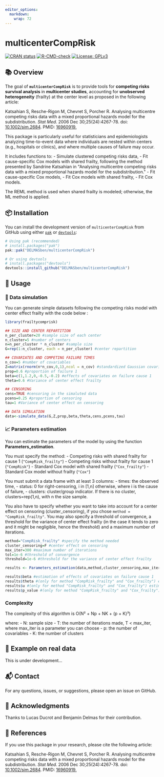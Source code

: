 ```yaml
---
editor_options: 
  markdown: 
    wrap: 72
---
```


# multicenterCompRisk

<!-- badges: start -->

[![CRAN
status](https://www.r-pkg.org/badges/version/multicenterCompRisk)](https://CRAN.R-project.org/package=multicenterCompRisk)
[![R-CMD-check](https://github.com/DELMASben/multicenterCompRisk/actions/workflows/R-CMD-check.yaml/badge.svg)](https://github.com/DELMASben/multicenterCompRisk/actions/workflows/R-CMD-check.yaml)
[![License:
GPLv3](https://img.shields.io/badge/License-GPLv3-blue.svg)](https://www.gnu.org/licenses/gpl-3.0)

<!-- badges: end -->

## 📚 Overview

The goal of **`multicenterCompRisk`** is to provide tools for
**competing risks survival analysis** in **multicenter studies**,
accounting for **unobserved heterogeneity** (frailty) at the center
level as proposed in the following article:

Katsahian S, Resche-Rigon M, Chevret S, Porcher R. Analysing multicentre
competing risks data with a mixed proportional hazards model for the
subdistribution. *Stat Med*. 2006 Dec 30;25(24):4267-78. doi:
[10.1002/sim.2684](https://onlinelibrary.wiley.com/doi/10.1002/sim.2684).
PMID: [16960919.](https://pubmed.ncbi.nlm.nih.gov/16960919/)

This package is particularly useful for statisticians and
epidemiologists analyzing time-to-event data where individuals are
nested within centers (e.g., hospitals or clinics), and where multiple
causes of failure may occur.

It includes functions to: - Simulate clustered competing risks data, -
Fit cause-specific Cox models with shared frailty, following the method
presented by Sandrine Katsahian in "Analysing multicentre competing
risks data with a mixed proportional hazards model for the
subdistribution." - Fit cause-specific Cox models, - Fit Cox models with
shared frailty, - Fit Cox models.

The REML method is used when shared frailty is modeled; otherwise, the
ML method is applied.

## 📦 Installation

You can install the development version of `multicenterCompRisk` from
GitHub using either [`pak`](https://pak.r-lib.org/) or
[`devtools`](https://github.com/r-lib/devtools):

``` r
# Using pak (recommended)
# install.packages("pak")
pak::pak("DELMASben/multicenterCompRisk")

# Or using devtools
# install.packages("devtools")
devtools::install_github("DELMASben/multicenterCompRisk")
```

## 📌 Usage

### 🧪 Data simulation

You can generate simple datasets following the competing risks model
with center effect frailty with the code below :

``` r
library(frailtycomprisk)

## SIZE AND CENTER REPARTITION
n_per_cluster=20 #sample size of each center
n_cluster=5 #number of centers
n=n_per_cluster * n_cluster #sample size
G=rep(1:n_cluster, each = n_per_cluster) #center repartition

## COVARIATES AND COMPETING FAILURE TIMES
n_cov=5 #number of covariables
Z=matrix(rnorm(n*n_cov,0,1),ncol = n_cov) #standardized Gaussian covariables 
prop=0.6 #proportion of failure 1
beta=c(1,1.2,0,-0.5,-0.2) #effects of covariates on failure cause 1
theta=0.6 #Variance of center effect frailty

## CENSORING
cens=TRUE #censoring in the simaluted data
pcens=0.25 #proportion of censoring
tau=1 #Variance of center effect on censoring

## DATA SIMULATION
data<-simulate_data(G,Z,prop,beta,theta,cens,pcens,tau)
```

### 📈 Parameters estimation

You can estimate the parameters of the model by using the function
**Parameters_estimation**.

You must specify the method: - Competing risks with shared frailty for
cause 1 (`"CompRisk_frailty"`) - Competing risks without frailty for
cause 1 (`"CompRisk"`) - Standard Cox model with shared frailty
(`"Cox_frailty"`) - Standard Cox model without frailty (`"Cox"`)

You must submit a data frame with at least 3 columns: - times: the
observed time, - status: 0 for right-censoring, i in [1,n] otherwise,
where i is the cause of failure, - clusters: cluster/group indicator. If
there is no cluster, clusters=rep(1,n), with n the size sample.

You also have to specify whether you want to take into account for a
center effect on censoring (cluster_censoring), if you chose
`method = "CompRisk_frailty"`. You may also specify a threshold of
convergence, a threshold for the variance of center effect frailty (in
the case it tends to zero and it might be negligible, hence the
threshold) and a maximum number of iterations.

``` r
method="CompRisk_frailty" #specify the method needed
cluster_censoring=F #center effect on censoring
max_iter=300 #maximum number of iterations
tol=1e-6 #threshold of convergence
threshold=1e-6 #threshold for the variance of center effect frailty

results <- Parameters_estimation(data,method,cluster_censoring,max_iter,tol,threshold)

results$beta #estimation of effects of covariates on failure cause 1
results$theta #(only for method "CompRisk_frailty" and "Cox_frailty") estimation of the variance of center effect frailty
results$u #(only for method "CompRisk_frailty" and "Cox_frailty") estimation of center effect frailty
results$p_value #(only for method "CompRisk_frailty" and "Cox_frailty") p_value for the test theta = 0, if p>0.05 or p is NA, it suggests that the cluster effect may be negligible.
```

### Complexity

The complexity of this algorithm is O(N² + Np + NK + (p + K)³)

where: - N: sample size - T: the number of iterations made, T \<
max_iter, where max_iter is a parameter you can choose - p: the number
of covariables - K: the number of clusters

## 🧠 Example on real data

This is under development...

## 📬 Contact

For any questions, issues, or suggestions, please open an issue on
GitHub.

## 🙏 Acknowledgments

Thanks to Lucas Ducrot and Benjamin Delmas for their contribution.

## 🧩 References

If you use this package in your research, please cite the following
article:

Katsahian S, Resche-Rigon M, Chevret S, Porcher R. Analysing multicentre
competing risks data with a mixed proportional hazards model for the
subdistribution. *Stat Med*. 2006 Dec 30;25(24):4267-78. doi:
[10.1002/sim.2684](https://onlinelibrary.wiley.com/doi/10.1002/sim.2684).
PMID: [16960919.](https://pubmed.ncbi.nlm.nih.gov/16960919/)
